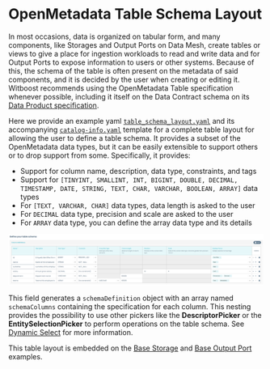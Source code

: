 # OpenMetadata Table Schema Layout

In most occasions, data is organized on tabular form, and many components, like Storages and Output Ports on Data Mesh, create tables or views to give a place for ingestion workloads to read and write data and for Output Ports to expose information to users or other systems. Because of this, the schema of the table is often present on the metadata of said components, and it is decided by the user when creating or editing it. Witboost recommends using the OpenMetadata Table specification whenever possible, including it itself on the Data Contract schema on its [Data Product specification](https://github.com/agile-lab-dev/Data-Product-Specification).

Here we provide an example yaml [`table_schema_layout.yaml`](table_schema_layout.yaml) and its accompanying [`catalog-info.yaml`](skeleton/catalog-info.yaml) template for a complete table layout for allowing the user to define a table schema. It provides a subset of the OpenMetadata data types, but it can be easily extensible to support others or to drop support from some. Specifically, it provides:

- Support for column name, description, data type, constraints, and tags
- Support for `[TINYINT, SMALLINT, INT, BIGINT, DOUBLE, DECIMAL, TIMESTAMP, DATE, STRING, TEXT, CHAR, VARCHAR, BOOLEAN, ARRAY]` data types
- For `[TEXT, VARCHAR, CHAR]` data types, data length is asked to the user
- For `DECIMAL` data type, precision and scale are asked to the user
- For `ARRAY` data type, you can define the array data type and its details

![om_table_schema_layout](img/om_table_schema_layout.png)

This field generates a `schemaDefinition` object with an array named `schemaColumns` containing the specification for each column. This nesting provides the possibility to use other pickers like the **DescriptorPicker** or the **EntitySelectionPicker** to perform operations on the table schema. See [Dynamic Select](../DynamicSelect/dynamic_select.md) for more information. 

This table layout is embedded on the [Base Storage](../BaseStorage/base_storage.md) and [Base Output Port](../BaseOutputPort/FullExperience/base_full_experience.md) examples.